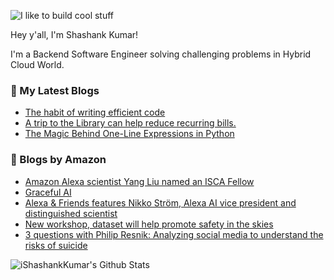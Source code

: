 ![I like to build cool stuff](https://res.cloudinary.com/dt8g3rhcy/image/upload/v1595929574/i_like_to_build_cool_shit._1_nzbwjh.png)

Hey y'all, I'm Shashank Kumar! 

I'm a Backend Software Engineer solving challenging problems in Hybrid Cloud World.

### 📕 My Latest Blogs
<!-- BLOG-POST-LIST:START -->
- [The habit of writing efficient code](https://medium.com/@ishashankkumar/the-habit-of-writing-efficient-code-153b05f04269?source=rss-d24dda280d5f------2)
- [A trip to the Library can help reduce recurring bills.](https://medium.com/swlh/a-trip-to-the-library-can-help-reduce-recurring-bills-23bca495cdf5?source=rss-d24dda280d5f------2)
- [The Magic Behind One-Line Expressions in Python](https://medium.com/swlh/the-magic-behind-one-line-expressions-in-python-816c10180c5c?source=rss-d24dda280d5f------2)
<!-- BLOG-POST-LIST:END -->

### 📕 Blogs by Amazon
<!-- AMAZON-BLOG-POST-LIST:START -->
- [Amazon Alexa scientist Yang Liu named an ISCA Fellow](https://www.amazon.science/latest-news/amazon-alexa-scientist-yang-liu-named-an-isca-fellow)
- [Graceful AI](https://www.amazon.science/latest-news/graceful-ai)
- [Alexa & Friends features Nikko Ström, Alexa AI vice president and distinguished scientist](https://www.amazon.science/videos-webinars/alexa-friends-features-nikko-strom-alexa-ai-vice-president-and-distinguished-scientist)
- [New workshop, dataset will help promote safety in the skies](https://www.amazon.science/blog/new-workshop-dataset-will-help-promote-safety-in-the-skies)
- [3 questions with Philip Resnik: Analyzing social media to understand the risks of suicide](https://www.amazon.science/latest-news/3-questions-with-philip-resnik-analyzing-social-media-to-understand-the-risks-of-suicide)
<!-- AMAZON-BLOG-POST-LIST:END -->



<img align="center" alt="iShashankKumar's Github Stats" src="https://github-readme-stats.vercel.app/api?username=ishashankkumar&show_icons=true&hide_border=true" />
